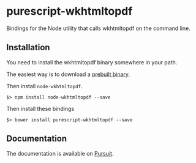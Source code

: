 # purescript-wkhtmltopdf

Bindings for the Node utility that calls wkhtmltopdf on the command line.

## Installation

You need to install the wkhtmltopdf binary somewhere in your path.

The easiest way is to download a [prebuilt binary](http://wkhtmltopdf.org/downloads.html#stable).

Then install `node-wkhtmltopdf`.

    $> npm install node-wkhtmltopdf --save

Then install these bindings

    $> bower install purescript-wkhtmltopdf --save


## Documentation

The documentation is available on [Pursuit](https://pursuit.purescript.org/packages/purescript-wkhtmltopdf/1.0.1).
